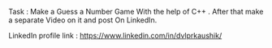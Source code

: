 Task : Make a Guess a Number Game With the help of C++ .
After that make a separate Video on it and post On LinkedIn.

LinkedIn profile link : https://www.linkedin.com/in/dvlprkaushik/